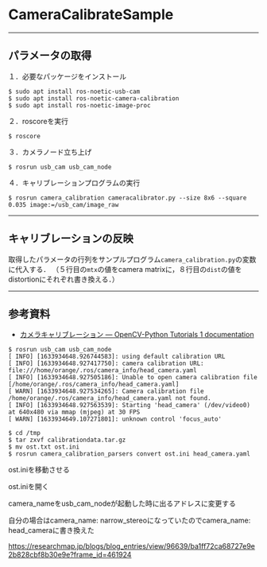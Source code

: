 # CameraCalibrateSample
---
パラメータの取得
---

１．必要なパッケージをインストール

```
$ sudo apt install ros-noetic-usb-cam
$ sudo apt install ros-noetic-camera-calibration
$ sudo apt install ros-noetic-image-proc 
```

２．roscoreを実行

```
$ roscore
```

３．カメラノード立ち上げ

```
$ rosrun usb_cam usb_cam_node
```
４．キャリブレーションプログラムの実行

```
$ rosrun camera_calibration cameracalibrator.py --size 8x6 --square 0.035 image:=/usb_cam/image_raw
```

---
キャリブレーションの反映
---
取得したパラメータの行列をサンプルプログラム`camera_calibration.py`の変数に代入する．
（５行目の`mtx`の値をcamera matrixに，８行目の`dist`の値をdistortionにそれぞれ書き換える．）


---
参考資料
---
* [カメラキャリブレーション — OpenCV-Python Tutorials 1 documentation](http://labs.eecs.tottori-u.ac.jp/sd/Member/oyamada/OpenCV/html/py_tutorials/py_calib3d/py_calibration/py_calibration.html)




```
$ rosrun usb_cam usb_cam_node
[ INFO] [1633934648.926744583]: using default calibration URL
[ INFO] [1633934648.927417750]: camera calibration URL: file:///home/orange/.ros/camera_info/head_camera.yaml
[ INFO] [1633934648.927505186]: Unable to open camera calibration file [/home/orange/.ros/camera_info/head_camera.yaml]
[ WARN] [1633934648.927534265]: Camera calibration file /home/orange/.ros/camera_info/head_camera.yaml not found.
[ INFO] [1633934648.927563539]: Starting 'head_camera' (/dev/video0) at 640x480 via mmap (mjpeg) at 30 FPS
[ WARN] [1633934649.107271801]: unknown control 'focus_auto'
```

```
$ cd /tmp
$ tar zxvf calibrationdata.tar.gz
$ mv ost.txt ost.ini 
$ rosrun camera_calibration_parsers convert ost.ini head_camera.yaml
```
ost.iniを移動させる

ost.iniを開く

camera_nameをusb_cam_nodeが起動した時に出るアドレスに変更する

自分の場合はcamera_name: narrow_stereoになっていたのでcamera_name: head_cameraに書き換えた

https://researchmap.jp/blogs/blog_entries/view/96639/ba1ff72ca68727e9e2b828cbf8b30e9e?frame_id=461924


